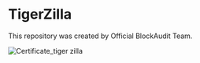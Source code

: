 # TigerZilla

This repository was created by Official BlockAudit Team.

![Certificate_tiger zilla](https://user-images.githubusercontent.com/81981737/148044840-ed19aee0-35b4-466b-95ee-1a794103ac20.jpg)
